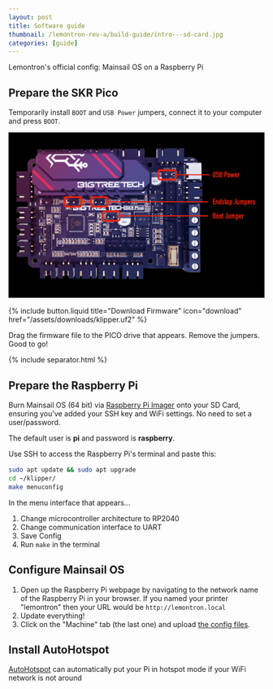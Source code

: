 ```yaml
---
layout: post
title: Software guide
thumbnail: /lemontron-rev-a/build-guide/intro---sd-card.jpg
categories: [guide]
---
```


Lemontron's official config: Mainsail OS on a Raspberry Pi

## Prepare the SKR Pico

Temporarily install `BOOT` and `USB Power` jumpers, connect it to your computer and press `BOOT`.

![SKR Pico Jumpers](/assets/content/skr-pico-jumpers.png)

{% include button.liquid
title="Download Firmware"
icon="download"
href="/assets/downloads/klipper.uf2" %}

Drag the firmware file to the PICO drive that appears. Remove the jumpers. Good to go!

{% include separator.html %}

## Prepare the Raspberry Pi

Burn Mainsail OS (64 bit) via [Raspberry Pi Imager](https://www.raspberrypi.com/software/) onto your SD Card, ensuring
you've added your SSH key and WiFi settings. No need to set a user/password.

The default user is **pi** and password is **raspberry**.

Use SSH to access the Raspberry Pi's terminal and paste this:

```bash
sudo apt update && sudo apt upgrade
cd ~/klipper/
make menuconfig
```

In the menu interface that appears...

1. Change microcontroller architecture to RP2040
2. Change communication interface to UART
3. Save Config
4. Run `make` in the terminal

## Configure Mainsail OS

1. Open up the Raspberry Pi webpage by navigating to the network name of the Raspberry Pi in your browser. If you named
   your printer "lemontron" then your URL would be `http://lemontron.local`
2. Update everything!
3. Click on the "Machine" tab (the last one) and
   upload [the config files](/assets/downloads/config-20241223-175652.zip).

## Install AutoHotspot

[AutoHotspot](https://github.com/RaspberryConnect/AutoHotspot-Installer) can automatically put your Pi
in hotspot mode if your WiFi network is not around